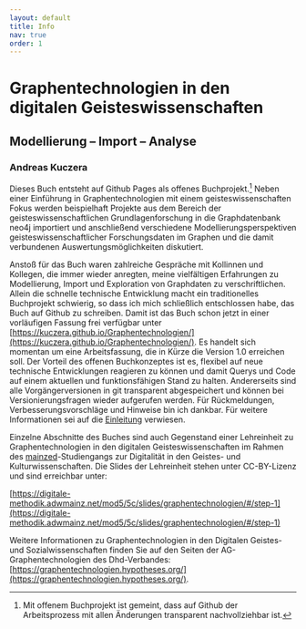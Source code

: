 ```yaml
---
layout: default
title: Info
nav: true
order: 1
---
```


# Graphentechnologien in den digitalen Geisteswissenschaften
## Modellierung – Import – Analyse

### Andreas Kuczera

Dieses Buch entsteht auf Github Pages als offenes Buchprojekt.[^2753] Neben einer Einführung in Graphentechnologien mit einem geisteswissenschaften Fokus werden beispielhaft Projekte aus dem Bereich der geisteswissenschaftlichen Grundlagenforschung in die Graphdatenbank neo4j importiert und anschließend verschiedene Modellierungsperspektiven geisteswissenschaftlicher Forschungsdaten im Graphen und die damit verbundenen Auswertungsmöglichkeiten diskutiert.

Anstoß für das Buch waren zahlreiche Gespräche mit Kollinnen und Kollegen, die immer wieder anregten, meine vielfältigen Erfahrungen zu Modellierung, Import und Exploration von Graphdaten zu verschriftlichen. Allein die schnelle technische Entwicklung macht ein traditionelles Buchprojekt schwierig, so dass ich mich schließlich entschlossen habe, das Buch auf Github zu schreiben. Damit ist das  Buch schon jetzt in einer vorläufigen Fassung frei verfügbar unter  [https://kuczera.github.io/Graphentechnologien/](https://kuczera.github.io/Graphentechnologien/). Es handelt sich momentan um eine Arbeitsfassung, die in Kürze die Version 1.0 erreichen soll. Der Vorteil des offenen Buchkonzeptes ist es, flexibel auf neue technische Entwicklungen reagieren zu können und damit Querys und Code auf einem aktuellen und funktionsfähigen Stand zu halten. Andererseits sind alle Vorgängerversionen in git transparent abgespeichert und können bei Versionierungsfragen wieder aufgerufen werden.
Für Rückmeldungen, Verbesserungsvorschläge und Hinweise bin ich dankbar. Für weitere Informationen sei auf die [Einleitung](01_Einleitung.md) verwiesen.

Einzelne Abschnitte des Buches sind auch Gegenstand einer Lehreinheit zu Graphentechnologien in den digitalen Geisteswissenschaften im Rahmen des [mainzed](https://www.mainzed.org)-Studiengangs zur Digitalität in den Geistes- und Kulturwissenschaften.
Die Slides der Lehreinheit stehen unter CC-BY-Lizenz und sind erreichbar unter:

[https://digitale-methodik.adwmainz.net/mod5/5c/slides/graphentechnologien/#/step-1](https://digitale-methodik.adwmainz.net/mod5/5c/slides/graphentechnologien/#/step-1)

Weitere Informationen zu Graphentechnologien in den Digitalen Geistes- und Sozialwissenschaften finden Sie auf den Seiten der AG-Graphentechnologien des Dhd-Verbandes: [https://graphentechnologien.hypotheses.org/](https://graphentechnologien.hypotheses.org/).

[^2753]: Mit offenem Buchprojekt ist gemeint, dass auf Github der Arbeitsprozess mit allen Änderungen transparent nachvollziehbar ist.
